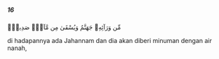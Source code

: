 ##### 16

<span class="ayah">مِّن وَرَآئِهِۦ جَهَنَّمُ وَيُسْقَىٰ مِن مَّآءٍۢ صَدِيدٍۢ</span>

<span class="ayah_translation">di hadapannya ada Jahannam dan dia akan diberi minuman dengan air nanah,</span>
